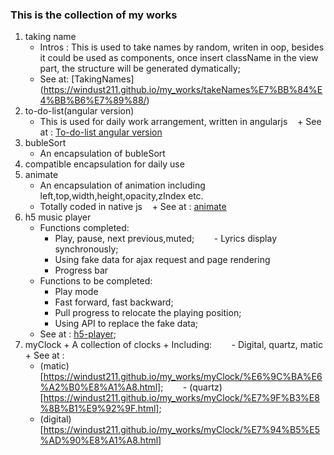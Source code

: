 ### This is the collection of my works
1. taking name
    + Intros : This is used to take names by random, writen in oop, besides it could be used as components, once insert className in the view part, the structure will be generated dymatically;
    + See at:  [TakingNames] (https://windust211.github.io/my_works/takeNames%E7%BB%84%E4%BB%B6%E7%89%88/)
2. to-do-list(angular version)
    + This is used for daily work arrangement, written in angularjs
    + See at : [To-do-list angular version](https://windust211.github.io/my_works/todoList/)
3.  bubleSort
    + An encapsulation of bubleSort
4. compatible encapsulation for daily use
5. animate 
    + An encapsulation of animation including left,top,width,height,opacity,zIndex etc.
    + Totally coded in native js
    + See at : [animate](https://windust211.github.io/my_works/旋转的木马/)
6. h5 music player
    + Functions completed:
        - Play, pause, next previous,muted;
        - Lyrics display synchronously;
        - Using fake data for ajax request and page rendering 
        - Progress bar
    + Functions to be completed:
        - Play mode 
        - Fast forward, fast backward;
        - Pull progress to relocate the playing position;
        - Using API to replace the fake data;
    + See at : [h5-player](https://windust211.github.io/my_works/h5-musicPlayer/);
  7. myClock
    + A collection of clocks
    + Including:
        - Digital, quartz, matic
    + See at : 
        - (matic)[https://windust211.github.io/my_works/myClock/%E6%9C%BA%E6%A2%B0%E8%A1%A8.html];
        - (quartz)[https://windust211.github.io/my_works/myClock/%E7%9F%B3%E8%8B%B1%E9%92%9F.html];
        - (digital)[https://windust211.github.io/my_works/myClock/%E7%94%B5%E5%AD%90%E8%A1%A8.html]
 

